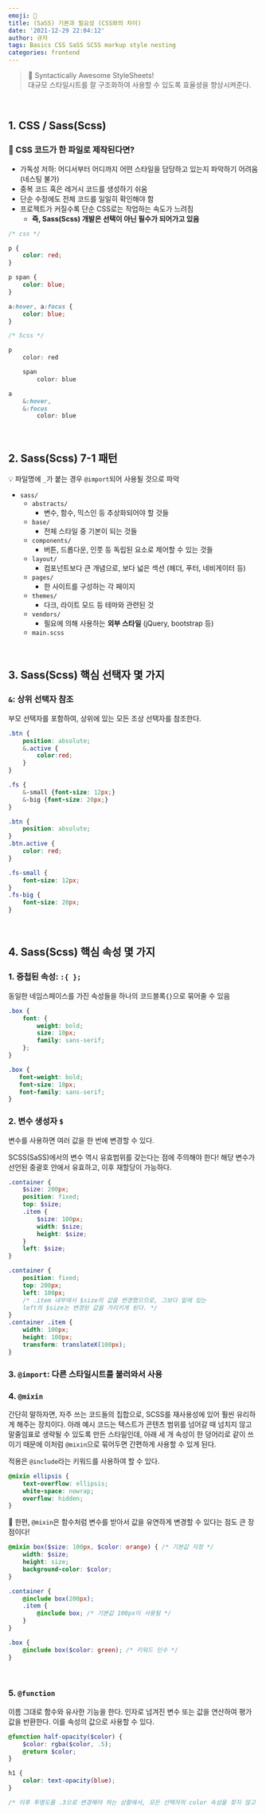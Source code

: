 ```yaml
---
emoji: 🌱
title: (SaSS) 기본과 필요성 (CSS와의 차이)
date: '2021-12-29 22:04:12'
author: 규자
tags: Basics CSS SaSS SCSS markup style nesting
categories: frontend
---
```

> 📌 Syntactically Awesome StyleSheets!<br/> 대규모 스타일시트를 잘 구조화하여 사용할 수 있도록 효율셩을 향상시켜준다. 

<br/>

## 1. CSS / Sass(Scss)
### 🤔 CSS 코드가 한 파일로 제작된다면?
- 가독성 저하: 어디서부터 어디까지 어떤 스타일을 담당하고 있는지 파악하기 어려움 (네스팅 불가)
- 중복 코드 혹은 레거시 코드를 생성하기 쉬움
- 단순 수정에도 전체 코드를 일일히 확인해야 함
- 프로젝트가 커질수록 단순 CSS로는 작업하는 속도가 느려짐
    - **즉, Sass(Scss) 개발은 선택이 아닌 필수가 되어가고 있음**
```css
/* css */

p {
    color: red;
}

p span {
    color: blue;
}

a:hover, a:focus {
    color: blue;
}
```
```scss
/* Scss */

p
    color: red

    span
        color: blue

a   
    &:hover,
    &:focus
        color: blue

```

<br/>

## 2. Sass(Scss) 7-1 패턴
💡 파일명에 `_`가 붙는 경우 `@import`되어 사용될 것으로 파악
- `sass/`
    - `abstracts/`
        - 변수, 함수, 믹스인 등 추상화되어야 할 것들
    - `base/`
        - 전체 스타일 중 기본이 되는 것들
    - `components/`
        - 버튼, 드롭다운, 인풋 등 독립된 요소로 제어할 수 있는 것들
    - `layout/`
        - 컴포넌트보다 큰 개념으로, 보다 넓은 섹션 (헤더, 푸터, 네비게이터 등)
    - `pages/`
        - 한 사이트를 구성하는 각 페이지
    - `themes/`
        - 다크, 라이트 모드 등 테마와 관련된 것
    - `vendors/`
        - 필요에 의해 사용하는 **외부 스타일** (jQuery, bootstrap 등)
    - `main.scss`

<br/>

## 3. Sass(Scss) 핵심 선택자 몇 가지
### `&`: 상위 선택자 참조

부모 선택자를 포함하여, 상위에 있는 모든 조상 선택자를 참조한다.
```scss
.btn {
    position: absolute;
    &.active {
        color:red;
    }
}

.fs {
    &-small {font-size: 12px;}
    &-big {font-size: 20px;}
}
```
```css
.btn {
    position: absolute;
}
.btn.active {
    color: red;
}

.fs-small {
    font-size: 12px;
}
.fs-big {
    font-size: 20px;
}
```

<br/>

## 4. Sass(Scss) 핵심 속성 몇 가지
### 1. 중첩된 속성: `:{ };`

동일한 네임스페이스를 가진 속성들을 하나의 코드블록`{}`으로 묶어줄 수 있음
```scss
.box {
    font: {
        weight: bold;
        size: 10px;
        family: sans-serif;
    };
}
```
```css
.box {
   font-weight: bold;
   font-size: 10px;
   font-family: sans-serif;
}
```

### 2. 변수 생성자 `$`

변수를 사용하면 여러 값을 한 번에 변경할 수 있다.

SCSS(SaSS)에서의 변수 역시 유효범위를 갖는다는 점에 주의해야 한다! 해당 변수가 선언된 중괄호 안에서 유효하고, 이후 재할당이 가능하다. 

```scss
.container {
    $size: 200px;
    position: fixed;
    top: $size;
    .item {
        $size: 100px;
        width: $size;
        height: $size;
    }
    left: $size;
}
```
```css
.container {
    position: fixed;
    top: 200px;
    left: 100px; 
    /* .item 내부에서 $size의 값을 변경했으므로, 그보다 밑에 있는
    left의 $size는 변경된 값을 가리키게 된다. */
}
.container .item {
    width: 100px;
    height: 100px;
    transform: translateX(100px);
}
```

### 3. `@import`: 다른 스타일시트를 불러와서 사용
### 4. `@mixin`
간단히 말하자면, 자주 쓰는 코드들의 집합으로, SCSS를 재사용성에 있어 훨씬 유리하게 해주는 장치이다. 아래 예시 코드는 텍스트가 콘텐츠 범위를 넘어갈 때 넘치지 않고 말줄임표로 생략될 수 있도록 만든 스타일인데, 아래 세 개 속성이 한 덩어리로 같이 쓰이기 때문에 이처럼  `@mixin`으로 묶어두면 간편하게 사용할 수 있게 된다.


적용은 `@include`라는 키워드를 사용하여 할 수 있다.

```scss
@mixin ellipsis {
    text-overflow: ellipsis;
    white-space: nowrap;
    overflow: hidden;
}
```

📌 한편, `@mixin`은 함수처럼 변수를 받아서 값을 유연하게 변경할 수 있다는 점도 큰 장점이다!
```scss
@mixin box($size: 100px, $color: orange) { /* 기본값 지정 */
    width: $size;
    height: size;
    background-color: $color;
}

.container {
    @include box(200px);
    .item {
        @include box; /* 기본값 100px이 사용됨 */
    }
}

.box {
    @include box($color: green); /* 키워드 인수 */
}
```

<br/>

### 5. `@function`
이름 그대로 함수와 유사한 기능을 한다. 인자로 넘겨진 변수 또는 값을 연산하여 평가 값을 반환한다. 이를 속성의 값으로 사용할 수 있다.
```scss
@function half-opacity($color) {
    $color: rgba($color, .5);
    @return $color;
}

h1 {
    color: text-opacity(blue);
}

/* 이후 투명도를 .3으로 변경해야 하는 상황에서, 모든 선택자의 color 속성을 찾지 않고 함수의 .5부분만 변경하면 된다. */
```

